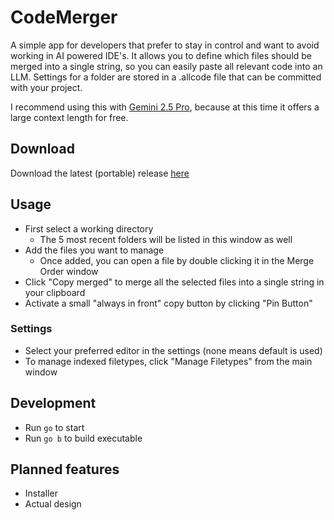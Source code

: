 # CodeMerger

A simple app for developers that prefer to stay in control and want to avoid working in AI powered IDE's. It allows you to define which files should be merged into a single string, so you can easily paste all relevant code into an LLM. Settings for a folder are stored in a .allcode file that can be committed with your project.

I recommend using this with [Gemini 2.5 Pro](https://aistudio.google.com/prompts/new_chat), because at this time it offers a large context length for free.

## Download

Download the latest (portable) release [here](https://github.com/DrSiemer/codemerger/releases)

## Usage

- First select a working directory
    - The 5 most recent folders will be listed in this window as well
- Add the files you want to manage
    - Once added, you can open a file by double clicking it in the Merge Order window
- Click "Copy merged" to merge all the selected files into a single string in your clipboard
- Activate a small "always in front" copy button by clicking "Pin Button"

### Settings

- Select your preferred editor in the settings (none means default is used)
- To manage indexed filetypes, click "Manage Filetypes" from the main window

## Development

- Run `go` to start
- Run `go b` to build executable

## Planned features

- Installer
- Actual design